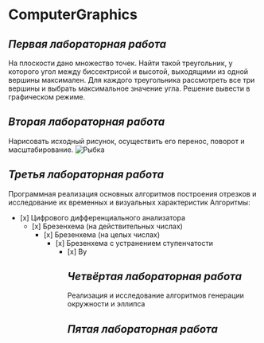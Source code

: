 # ComputerGraphics

## *Первая лабораторная работа*
На плоскости дано множество точек. Найти такой треугольник, у которого угол между биссектрисой и высотой, выходящими из одной вершины максимален.
Для каждого треугольника рассмотреть все три вершины и выбрать максимальное значение угла.
Решение вывести в графическом режиме.


## *Вторая лабораторная работа*
Нарисовать исходный рисунок, осуществить его перенос, поворот и масштабирование.
![Рыбка](https://user-images.githubusercontent.com/54107546/85201369-735f7480-b307-11ea-85f2-b97f5d11644e.jpg)


## *Третья лабораторная работа*
Программная реализация основных алгоритмов построения отрезков и исследование их временных и визуальных характеристик
Алгоритмы: 
<ul><li>[x] Цифрового дифференциального анализатора  
  
<ul><li>[x] Брезенхема (на действительных числах)   
  
<ul><li>[x] Брезенхема (на целых числах)   
  
<ul><li>[x] Брезенхема с устранением ступенчатости   
  
<ul><li>[x] Ву   
  

## *Четвёртая лабораторная работа*
Реализация и исследование алгоритмов генерации окружности и эллипса


## *Пятая лабораторная работа*
